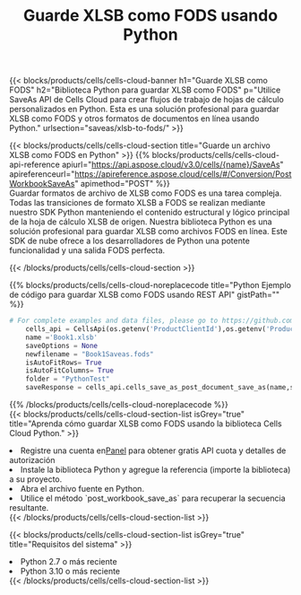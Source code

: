 ﻿---
title:  Guarde XLSB como FODS usando Python
description:  Utilizando Aspose.Cells Cloud SDK para Python para guardar el archivo en formato XLSB como archivo en formato FODS.
kwords: Excel, Save XLSB as FODS, REST, Python
howto: How to save XLSB as FODS using Aspose.Cells Cloud Python library.
---
{{< blocks/products/cells/cells-cloud-banner h1="Guarde XLSB como FODS" h2="Biblioteca Python para guardar XLSB como FODS" p="Utilice SaveAs API de Cells Cloud para crear flujos de trabajo de hojas de cálculo personalizados en Python. Esta es una solución profesional para guardar XLSB como FODS y otros formatos de documentos en línea usando Python." urlsection="saveas/xlsb-to-fods/" >}}

{{< blocks/products/cells/cells-cloud-section title="Guarde un archivo XLSB como FODS en Python" >}}
{{% blocks/products/cells/cells-cloud-api-reference apiurl="https://api.aspose.cloud/v3.0/cells/{name}/SaveAs" apireferenceurl="https://apireference.aspose.cloud/cells/#/Conversion/PostWorkbookSaveAs" apimethod="POST" %}}
<br/>
Guardar formatos de archivo de XLSB como FODS es una tarea compleja. Todas las transiciones de formato XLSB a FODS se realizan mediante nuestro SDK Python manteniendo el contenido estructural y lógico principal de la hoja de cálculo XLSB de origen. Nuestra biblioteca Python es una solución profesional para guardar XLSB como archivos FODS en línea. Este SDK de nube ofrece a los desarrolladores de Python una potente funcionalidad y una salida FODS perfecta.

{{< /blocks/products/cells/cells-cloud-section >}}

{{% blocks/products/cells/cells-cloud-noreplacecode title="Python Ejemplo de código para guardar XLSB como FODS usando REST API" gistPath="" %}}
  
```python
# For complete examples and data files, please go to https://github.com/aspose-cells-cloud/aspose-cells-cloud-python/
    cells_api = CellsApi(os.getenv('ProductClientId'),os.getenv('ProductClientSecret'))
    name ='Book1.xlsb'    
    saveOptions = None
    newfilename = "Book1Saveas.fods"
    isAutoFitRows= True
    isAutoFitColumns= True
    folder = "PythonTest"
    saveResponse = cells_api.cells_save_as_post_document_save_as(name,save_options=saveOptions, newfilename=(folder +'/' + newfilename),folder=folder)
```
  
{{% /blocks/products/cells/cells-cloud-noreplacecode %}}
<br/>
{{< blocks/products/cells/cells-cloud-section-list isGrey="true" title="Aprenda cómo guardar XLSB como FODS usando la biblioteca Cells Cloud Python." >}}
<li> Registre una cuenta en<a href="https://dashboard.aspose.cloud/">Panel</a> para obtener gratis API cuota y detalles de autorización</li>
<li>Instale la biblioteca Python y agregue la referencia (importe la biblioteca) a su proyecto.</li>
<li>Abra el archivo fuente en Python.</li>
<li>Utilice el método `post_workbook_save_as` para recuperar la secuencia resultante.</li>
{{< /blocks/products/cells/cells-cloud-section-list >}}

{{< blocks/products/cells/cells-cloud-section-list isGrey="true" title="Requisitos del sistema" >}}
<li>Python 2.7 o más reciente</li>
<li>Python 3.10 o más reciente</li>
{{< /blocks/products/cells/cells-cloud-section-list >}}
